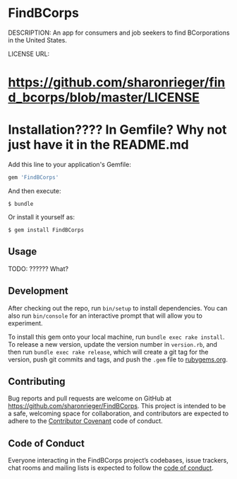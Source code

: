 # FindBCorps

DESCRIPTION:
An app for consumers and job seekers to find BCorporations in the United States.

LICENSE URL:
# https://github.com/sharonrieger/find_bcorps/blob/master/LICENSE

# Installation???? In Gemfile? Why not just have it in the README.md

Add this line to your application's Gemfile:

```ruby
gem 'FindBCorps'
```

And then execute:

    $ bundle

Or install it yourself as:

    $ gem install FindBCorps

## Usage
TODO: ?????? What?

## Development
After checking out the repo, run `bin/setup` to install dependencies. You can also run `bin/console` for an interactive prompt that will allow you to experiment.

To install this gem onto your local machine, run `bundle exec rake install`. To release a new version, update the version number in `version.rb`, and then run `bundle exec rake release`, which will create a git tag for the version, push git commits and tags, and push the `.gem` file to [rubygems.org](https://rubygems.org).

## Contributing
Bug reports and pull requests are welcome on GitHub at https://github.com/sharonrieger/FindBCorps. This project is intended to be a safe, welcoming space for collaboration, and contributors are expected to adhere to the [Contributor Covenant](http://contributor-covenant.org) code of conduct.

## Code of Conduct
Everyone interacting in the FindBCorps project’s codebases, issue trackers, chat rooms and mailing lists is expected to follow the [code of conduct](https://github.com/sharonrieger/FindBCorps/blob/master/CODE_OF_CONDUCT.md).
